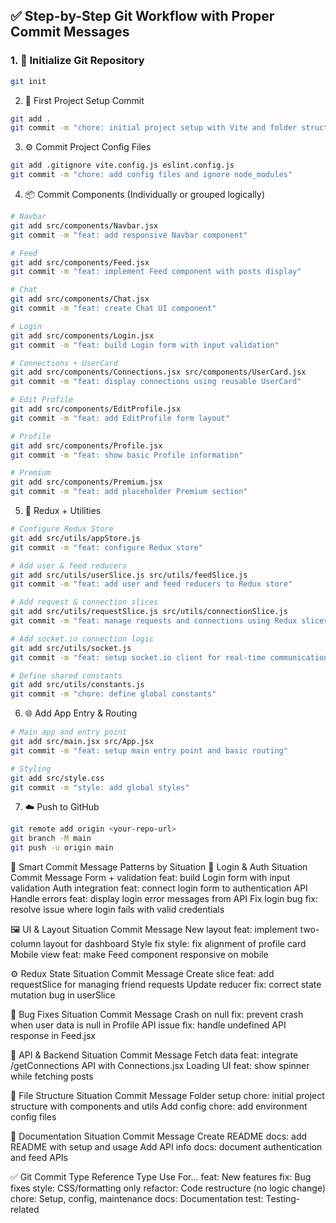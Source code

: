 ## ✅ Step-by-Step Git Workflow with Proper Commit Messages

### 1. 🧱 Initialize Git Repository

```bash
git init
```
2. 🚀 First Project Setup Commit
```bash
git add .
git commit -m "chore: initial project setup with Vite and folder structure"
```
3. ⚙️ Commit Project Config Files
```bash
git add .gitignore vite.config.js eslint.config.js
git commit -m "chore: add config files and ignore node_modules"
```
4. 📦 Commit Components (Individually or grouped logically)
```bash
# Navbar
git add src/components/Navbar.jsx
git commit -m "feat: add responsive Navbar component"

# Feed
git add src/components/Feed.jsx
git commit -m "feat: implement Feed component with posts display"

# Chat
git add src/components/Chat.jsx
git commit -m "feat: create Chat UI component"

# Login
git add src/components/Login.jsx
git commit -m "feat: build Login form with input validation"

# Connections + UserCard
git add src/components/Connections.jsx src/components/UserCard.jsx
git commit -m "feat: display connections using reusable UserCard"

# Edit Profile
git add src/components/EditProfile.jsx
git commit -m "feat: add EditProfile form layout"

# Profile
git add src/components/Profile.jsx
git commit -m "feat: show basic Profile information"

# Premium
git add src/components/Premium.jsx
git commit -m "feat: add placeholder Premium section"
```
5. 🧠 Redux + Utilities
```bash
# Configure Redux Store
git add src/utils/appStore.js
git commit -m "feat: configure Redux store"

# Add user & feed reducers
git add src/utils/userSlice.js src/utils/feedSlice.js
git commit -m "feat: add user and feed reducers to Redux store"

# Add request & connection slices
git add src/utils/requestSlice.js src/utils/connectionSlice.js
git commit -m "feat: manage requests and connections using Redux slices"

# Add socket.io connection logic
git add src/utils/socket.js
git commit -m "feat: setup socket.io client for real-time communication"

# Define shared constants
git add src/utils/constants.js
git commit -m "chore: define global constants"
```
6. 🌐 Add App Entry & Routing
```bash
# Main app and entry point
git add src/main.jsx src/App.jsx
git commit -m "feat: setup main entry point and basic routing"

# Styling
git add src/style.css
git commit -m "style: add global styles"
```
7. ☁️ Push to GitHub
```bash
git remote add origin <your-repo-url>
git branch -M main
git push -u origin main
```

🧠 Smart Commit Message Patterns by Situation
🔐 Login & Auth
Situation	Commit Message
Form + validation	feat: build Login form with input validation
Auth integration	feat: connect login form to authentication API
Handle errors	feat: display login error messages from API
Fix login bug	fix: resolve issue where login fails with valid credentials

🖼️ UI & Layout
Situation	Commit Message
New layout	feat: implement two-column layout for dashboard
Style fix	style: fix alignment of profile card
Mobile view	feat: make Feed component responsive on mobile

⚙️ Redux State
Situation	Commit Message
Create slice	feat: add requestSlice for managing friend requests
Update reducer	fix: correct state mutation bug in userSlice

🐞 Bug Fixes
Situation	Commit Message
Crash on null	fix: prevent crash when user data is null in Profile
API issue	fix: handle undefined API response in Feed.jsx

🔌 API & Backend
Situation	Commit Message
Fetch data	feat: integrate /getConnections API with Connections.jsx
Loading UI	feat: show spinner while fetching posts

📁 File Structure
Situation	Commit Message
Folder setup	chore: initial project structure with components and utils
Add config	chore: add environment config files

📄 Documentation
Situation	Commit Message
Create README	docs: add README with setup and usage
Add API info	docs: document authentication and feed APIs

✅ Git Commit Type Reference
Type	Use For...
feat:	New features
fix:	Bug fixes
style:	CSS/formatting only
refactor:	Code restructure (no logic change)
chore:	Setup, config, maintenance
docs:	Documentation
test:	Testing-related
